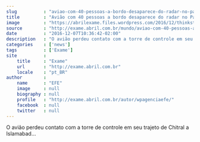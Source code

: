 ```yaml
---
slug          : "aviao-com-40-pessoas-a-bordo-desaparece-do-radar-no-paquistao"
title         : "Avião com 40 pessoas a bordo desaparece do radar no Paquistão"
image         : "https://abrilexame.files.wordpress.com/2016/12/thinkstockphotos-124816695-e1481115558839.jpg?quality=70&strip=all&w=1024"
source        : "http://exame.abril.com.br/mundo/aviao-com-40-pessoas-a-bordo-desaparece-do-radar-no-paquistao/"
date          : "2016-12-07T10:36:42-02:00"
description   : "O avião perdeu contato com a torre de controle em seu trajeto de Chitral a Islamabad..."
categories    : ['news']
tags          : ['Exame']
site          :
    title     : "Exame"
    url       : "http://exame.abril.com.br"
    locale    : "pt_BR"
author        :
    name      : "EFE"
    image     : null
    biography : null
    profile   : "http://exame.abril.com.br/autor/wpagenciaefe/"
    facebook  : null
    twitter   : null
---
```


O avião perdeu contato com a torre de controle em seu trajeto de Chitral a Islamabad...
